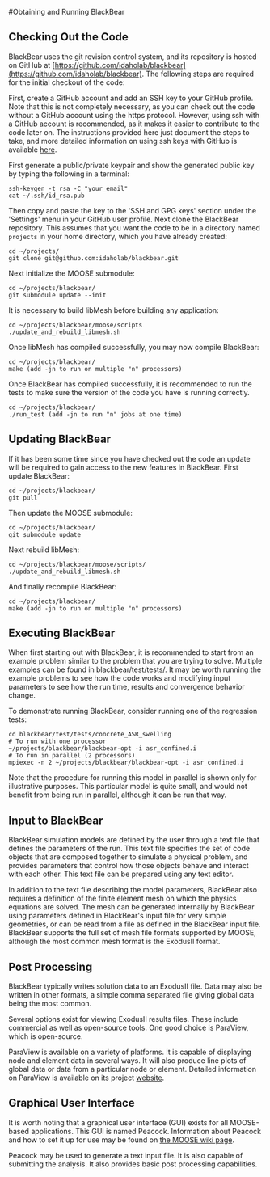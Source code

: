 #Obtaining and Running BlackBear

## Checking Out the Code

BlackBear uses the git revision control system, and its repository is
hosted on GitHub at [https://github.com/idaholab/blackbear](https://github.com/idaholab/blackbear).
The following steps are required for the initial checkout of
the code:

First, create a GitHub account and add an SSH key to your GitHub profile. Note that
this is not completely necessary, as you can check out the code without a GitHub
account using the https protocol.  However, using ssh with a GitHub account is recommended,
as it makes it easier to contribute to the code later on. The instructions provided here just
document the steps to take, and more detailed information
on using ssh keys with GitHub is available [here](https://help.github.com/articles/connecting-to-github-with-ssh/).

First generate a public/private keypair and show the generated public key by
typing the following in a terminal:

    ssh-keygen -t rsa -C "your_email"
    cat ~/.ssh/id_rsa.pub

Then copy and paste the key to the 'SSH and GPG keys' section under the 'Settings' menu
in your GitHub user profile. Next clone the BlackBear repository. This assumes
that you want the code to be in a directory named `projects` in your home directory, which
you have already created:

    cd ~/projects/
    git clone git@github.com:idaholab/blackbear.git

Next initialize the MOOSE submodule:

    cd ~/projects/blackbear/
    git submodule update --init

It is necessary to build libMesh before building any application:

    cd ~/projects/blackbear/moose/scripts
    ./update_and_rebuild_libmesh.sh

Once libMesh has compiled successfully, you may now compile BlackBear:

    cd ~/projects/blackbear/
    make (add -jn to run on multiple "n" processors)

Once BlackBear has compiled successfully, it is recommended to run the tests
to make sure the version of the code you have is running correctly.

    cd ~/projects/blackbear/
    ./run_test (add -jn to run "n" jobs at one time)

## Updating BlackBear

If it has been some time since you have checked out the code an update
will be required to gain access to the new features in BlackBear.
First update BlackBear:

    cd ~/projects/blackbear/
    git pull

Then update the MOOSE submodule:

    cd ~/projects/blackbear/
    git submodule update

Next rebuild libMesh:

    cd ~/projects/blackbear/moose/scripts/
    ./update_and_rebuild_libmesh.sh

And finally recompile BlackBear:

    cd ~/projects/blackbear/
    make (add -jn to run on multiple "n" processors)

## Executing BlackBear

When first starting out with BlackBear, it is recommended to start from an
example problem similar to the problem that you are trying to solve.
Multiple examples can be found in blackbear/test/tests/.
It may be worth running the example problems to see how the code works
and modifying input parameters to see how the run time, results and
convergence behavior change.

To demonstrate running BlackBear, consider running one of the regression tests:

    cd blackbear/test/tests/concrete_ASR_swelling
    # To run with one processor
    ~/projects/blackbear/blackbear-opt -i asr_confined.i
    # To run in parallel (2 processors)
    mpiexec -n 2 ~/projects/blackbear/blackbear-opt -i asr_confined.i

Note that the procedure for running this model in parallel is shown only
for illustrative purposes. This particular model is quite small, and would
not benefit from being run in parallel, although it can be run that way.

## Input to BlackBear
BlackBear simulation models are defined by the user through a text file
that defines the parameters of the run.  This text file specifies the
set of code objects that are composed together to simulate a physical
problem, and provides parameters that control how those objects behave
and interact with each other.  This text file can be prepared using any
text editor.

In addition to the text file describing the model parameters, BlackBear also
requires a definition of the finite element mesh on which the physics
equations are solved. The mesh can be generated internally by BlackBear using
parameters defined in BlackBear's input file for very simple geometries, or can
be read from a file as defined in the BlackBear input file. BlackBear supports the
full set of mesh file formats supported by MOOSE, although the most common
mesh format is the ExodusII format.

## Post Processing

BlackBear typically writes solution data to an ExodusII file. Data may also
be written in other formats, a simple comma separated file giving global
data being the most common.

Several options exist for viewing ExodusII results files. These include
commercial as well as open-source tools. One good choice is ParaView,
which is open-source.

ParaView is available on a variety of platforms. It is capable of
displaying node and element data in several ways. It will also produce
line plots of global data or data from a particular node or element.
Detailed information on ParaView is available on its project
[website](https://www.paraview.org).

## Graphical User Interface

It is worth noting that a graphical user interface (GUI) exists for all
MOOSE-based applications. This GUI is named Peacock. Information about
Peacock and how to set it up for use may be found on [the MOOSE wiki
page](http://mooseframework.org/wiki/Peacock).

Peacock may be used to generate a text input file. It is also capable of
submitting the analysis. It also provides basic post processing
capabilities.
